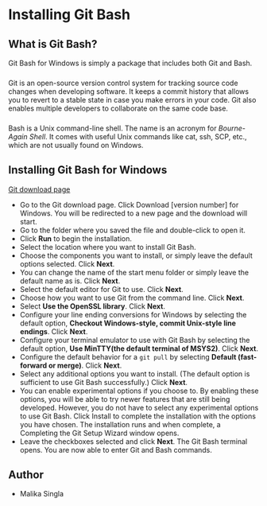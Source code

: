 # Installing Git Bash

## What is Git Bash?

Git Bash for Windows is simply a package that includes both Git and Bash.

###

Git is an open-source version control system for tracking source code changes when developing software. It keeps a commit history that allows you to revert to a stable state in case you make errors in your code. Git also enables multiple developers to collaborate on the same code base.

###

Bash is a Unix command-line shell. The name is an acronym for *Bourne-Again Shell*. It comes with useful Unix commands like cat, ssh, SCP, etc., which are not usually found on Windows.

## Installing Git Bash for Windows

[Git download page](https://git-scm.com/downloads?utm_medium=Exinfluencer&utm_source=Exinfluencer&utm_content=000026UJ&utm_term=10006555&utm_id=NA-SkillsNetwork-Channel-SkillsNetworkCoursesIBMDeveloperSkillsNetworkCD0101ENSkillsNetwork1051-2023-01-01)

* Go to the Git download page. Click Download [version number] for Windows. You will be redirected to a new page and the download will start.
* Go to the folder where you saved the file and double-click to open it.
* Click **Run** to begin the installation.
* Select the location where you want to install Git Bash.
* Choose the components you want to install, or simply leave the default options selected. Click **Next**.
* You can change the name of the start menu folder or simply leave the default name as is. Click **Next**.
* Select the default editor for Git to use. Click **Next**.
* Choose how you want to use Git from the command line. Click **Next**.
* Select **Use the OpenSSL library**. Click **Next**.
* Configure your line ending conversions for Windows by selecting the default option, **Checkout Windows-style, commit Unix-style line endings**. Click **Next**.
* Configure your terminal emulator to use with Git Bash by selecting the default option, **Use MinTTY(the default terminal of MSYS2)**. Click **Next**.
* Configure the default behavior for a `git pull` by selecting **Default (fast-forward or merge)**. Click **Next**.
* Select any additional options you want to install. (The default option is sufficient to use Git Bash successfully.) Click **Next**.
* You can enable experimental options if you choose to. By enabling these options, you will be able to try newer features that are still being developed. However, you do not have to select any experimental options to use Git Bash. Click Install to complete the installation with the options you have chosen. The installation runs and when complete, a Completing the Git Setup Wizard window opens.
* Leave the checkboxes selected and click **Next**. The Git Bash terminal opens. You are now able to enter Git and Bash commands.

## Author
* Malika Singla



